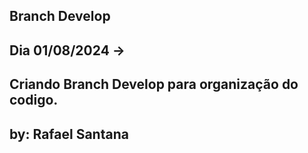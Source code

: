 ## Branch Develop 

## Dia 01/08/2024 ->
## Criando Branch Develop para organização do codigo.


## by: Rafael Santana
